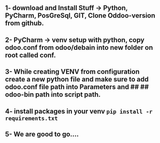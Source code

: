 ## 1- download and Install Stuff  -> Python, PyCharm, PosGreSql, GIT, Clone Oddoo-version from github.
## 2- PyCharm -> venv setup with python, copy odoo.conf from odoo/debain into new folder on root called conf.
## 3- While creating VENV from configuration create a new python file and make sure to add odoo.conf file path into Parameters and ## ## odoo-bin path into script path.
## 4- install packages in your venv `pip install -r requirements.txt`
## 5- We are good to go....  